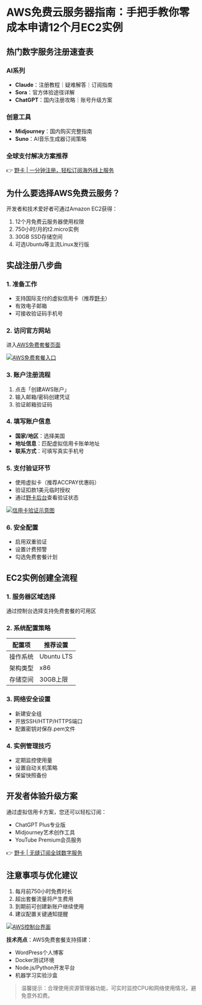 # AWS免费云服务器指南：手把手教你零成本申请12个月EC2实例

## 热门数字服务注册速查表
### AI系列
- **Claude**：注册教程｜疑难解答｜订阅指南
- **Sora**：官方体验途径详解
- **ChatGPT**：国内注册攻略｜账号升级方案

### 创意工具
- **Midjourney**：国内购买完整指南
- **Suno**：AI音乐生成器订阅策略

### 全球支付解决方案推荐
👉 [野卡 | 一分钟注册，轻松订阅海外线上服务](https://bbtdd.com/yeka)

## 为什么要选择AWS免费云服务？
开发者和技术爱好者可通过Amazon EC2获得：
1. 12个月免费云服务器使用权限
2. 750小时/月的t2.micro实例
3. 30GB SSD存储空间
4. 可选Ubuntu等主流Linux发行版

## 实战注册八步曲
### 1. 准备工作
- 支持国际支付的虚拟信用卡（推荐[野卡](https://bbtdd.com/yeka)）
- 有效电子邮箱
- 可接收验证码手机号

### 2. 访问官方网站
进入[AWS免费套餐页面](https://aws.amazon.com/cn/free/)

[![AWS免费套餐入口](https://bbtdd.com/wp-content/uploads/img/10591402.webp)](https://bbtdd.com/yeka)

### 3. 账户注册流程
1. 点击「创建AWS账户」
2. 输入邮箱/密码创建凭证
3. 验证邮箱验证码

### 4. 填写账户信息
- **国家/地区**：选择美国
- **地址信息**：匹配虚拟信用卡账单地址
- **联系方式**：可填写真实手机号

### 5. 支付验证环节
- 使用虚拟卡（推荐ACCPAY优惠码）
- 验证扣款1美元临时授权
- 通过[野卡后台](https://bbtdd.com/yeka)查看验证状态

[![信用卡验证示意图](https://bbtdd.com/wp-content/uploads/img/1004352227.webp)](https://bbtdd.com/yeka)

### 6. 安全配置
- 启用双重验证
- 设置计费预警
- 勾选免费套餐计划

## EC2实例创建全流程
### 1. 服务器区域选择
通过控制台选择支持免费套餐的可用区

### 2. 系统配置策略
| 配置项      | 推荐设置       |
|-------------|--------------|
| 操作系统    | Ubuntu LTS   |
| 架构类型    | x86          |
| 存储空间    | 30GB上限     |

### 3. 网络安全设置
- 新建安全组
- 开放SSH/HTTP/HTTPS端口
- 配置密钥对保存.pem文件

### 4. 实例管理技巧
- 定期监控使用量
- 设置自动关机策略
- 保留快照备份

## 开发者体验升级方案
通过虚拟信用卡方案，您还可以轻松订阅：
- ChatGPT Plus专业版
- Midjourney艺术创作工具
- YouTube Premium会员服务

👉 [野卡 | 无缝订阅全球数字服务](https://bbtdd.com/yeka)

## 注意事项与优化建议
1. 每月前750小时免费时长
2. 超出套餐流量将产生费用
3. 到期前可创建新账户继续使用
4. 建议配置关键通知提醒

[![AWS控制台界面](https://bbtdd.com/wp-content/uploads/img/529521231.webp)](https://bbtdd.com/yeka)

**技术亮点**：AWS免费套餐支持搭建：
- WordPress个人博客
- Docker测试环境
- Node.js/Python开发平台
- 机器学习实验沙盒

> 温馨提示：合理使用资源管理器功能，可实时监控CPU和网络使用情况，避免意外扣费。